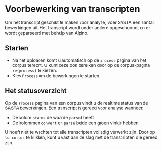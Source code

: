 # Voorbewerking van transcripten
Om het transcript geschikt te maken voor analyse, voer SASTA een aantal bewerkingen uit. Het transcript wordt onder andere opgeschoond, en er wordt geparseerd met behulp van Alpino.

## Starten
- Na het uploaden komt u automatisch op de `process` pagina van het corpus terecht. U kunt deze ook bereiken door op de corpus-pagina `re(process)` te kiezen.
- Kies `Process` om de bewerkingen te starten.

## Het statusoverzicht
Op de `Process` pagina van een corpus vindt u de realtime status van de SASTA bewerkingen. Een transcript is gereed voor analyse wanneer:

- De kolom `status` de waarde `parsed` heeft
- De kolommen `convert` en `parse` beide een groen vinkje hebben

U hoeft niet te wachten tot alle transcripten volledig verwerkt zijn. Door op `to corpus` te klikken, kunt u vast aan de slag met de transcripten die gereed zijn.
